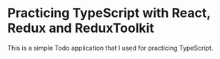 # Practicing TypeScript with React, Redux and ReduxToolkit

This is a simple Todo application that I used for practicing TypeScript.
